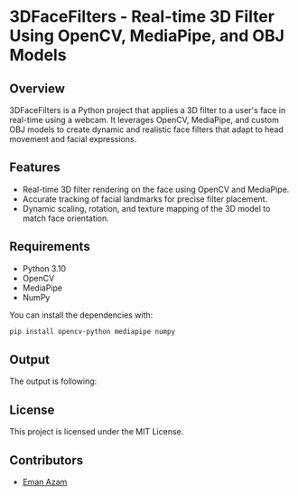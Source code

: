 # 3DFaceFilters - Real-time 3D  Filter Using OpenCV, MediaPipe, and OBJ Models

## Overview
3DFaceFilters is a Python project that applies a 3D  filter to a user's face in real-time using a webcam. It leverages OpenCV, MediaPipe, and custom OBJ models to create dynamic and realistic face filters that adapt to head movement and facial expressions.

## Features
- Real-time 3D filter rendering on the face using OpenCV and MediaPipe.
- Accurate tracking of facial landmarks for precise filter placement.
- Dynamic scaling, rotation, and texture mapping of the 3D model to match face orientation.

## Requirements
- Python 3.10
- OpenCV
- MediaPipe
- NumPy

You can install the dependencies with:
```bash
pip install opencv-python mediapipe numpy
```

## Output
The output is following:

## License
This project is licensed under the MIT License.

## Contributors
- [Eman Azam](https://github.com/Eman-Bandesha)





